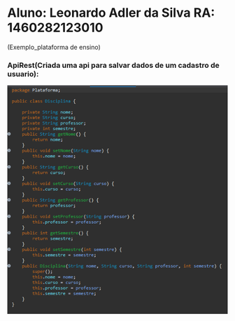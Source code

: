 # Aluno: Leonardo Adler da Silva RA: 1460282123010
(Exemplo_plataforma de ensino)


### ApiRest(Criada uma api para salvar dados de um cadastro de usuario):
<img src="https://github.com/LeoAdlerr/bertoti/blob/main/EngenhariaDeSoftware/IMG/Plataformaa%20(2).png">


